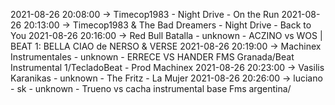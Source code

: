 2021-08-26 20:08:00 -> Timecop1983 - Night Drive - On the Run
2021-08-26 20:13:00 -> Timecop1983 & The Bad Dreamers - Night Drive - Back to You
2021-08-26 20:16:00 -> Red Bull Batalla - unknown - ACZINO vs WOS | BEAT 1: BELLA CIAO de NERSO & VERSE
2021-08-26 20:19:00 -> Machinex Instrumentales - unknown - ERRECE VS HANDER FMS Granada/Beat Instrumental 1/TecladoBeat - Prod Machinex
2021-08-26 20:23:00 -> Vasilis Karanikas - unknown - The Fritz - La Mujer
2021-08-26 20:26:00 -> luciano - sk - unknown - Trueno vs cacha instrumental base Fms argentina/

